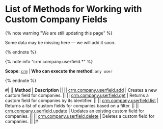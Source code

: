 # List of Methods for Working with Custom Company Fields

{% note warning "We are still updating this page" %}

Some data may be missing here — we will add it soon.

{% endnote %}

{% note info "crm.company.userfield.*" %}

**Scope**: [`crm`](../../../scopes/permissions.md) | **Who can execute the method**: `any user`

{% endnote %}

#|
|| **Method** | **Description** ||
|| [crm.company.userfield.add](./crm-company-userfield-add.md) | Creates a new custom field for companies. ||
|| [crm.company.userfield.get](./crm-company-userfield-get.md) | Returns a custom field for companies by its identifier. ||
|| [crm.company.userfield.list](./crm-company-userfield-list.md) | Returns a list of custom fields for companies based on a filter. ||
|| [crm.company.userfield.update](./crm-company-userfield-update.md) | Updates an existing custom field for companies. ||
|| [crm.company.userfield.delete](./crm-company-userfield-delete.md) | Deletes a custom field for companies. ||
|#